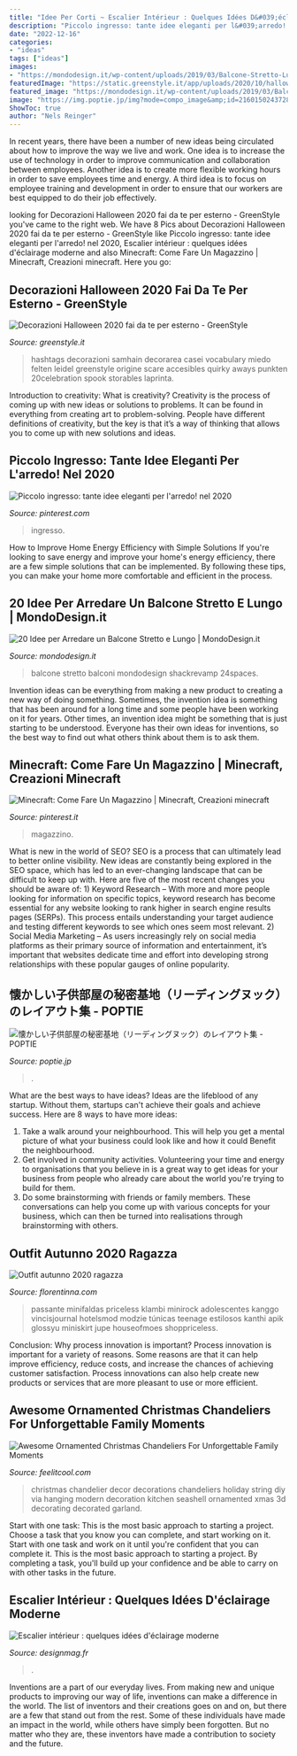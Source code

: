 ```yaml
---
title: "Idee Per Corti ~ Escalier Intérieur : Quelques Idées D&#039;éclairage Moderne"
description: "Piccolo ingresso: tante idee eleganti per l&#039;arredo! nel 2020"
date: "2022-12-16"
categories:
- "ideas"
tags: ["ideas"]
images:
- "https://mondodesign.it/wp-content/uploads/2019/03/Balcone-Stretto-Lungo-14.jpg"
featuredImage: "https://static.greenstyle.it/app/uploads/2020/10/halloween-esterno.jpg"
featured_image: "https://mondodesign.it/wp-content/uploads/2019/03/Balcone-Stretto-Lungo-14.jpg"
image: "https://img.poptie.jp/img?mode=compo_image&amp;id=216015024372873&amp;size=s&amp;imgnum=22569"
ShowToc: true
author: "Nels Reinger"
---
```



In recent years, there have been a number of new ideas being circulated about how to improve the way we live and work. One idea is to increase the use of technology in order to improve communication and collaboration between employees. Another idea is to create more flexible working hours in order to save employees time and energy. A third idea is to focus on employee training and development in order to ensure that our workers are best equipped to do their job effectively.

	

		
looking for Decorazioni Halloween 2020 fai da te per esterno - GreenStyle you've came to the right web. We have 8 Pics about Decorazioni Halloween 2020 fai da te per esterno - GreenStyle like Piccolo ingresso: tante idee eleganti per l&#039;arredo! nel 2020, Escalier intérieur : quelques idées d&#039;éclairage moderne and also Minecraft: Come Fare Un Magazzino | Minecraft, Creazioni minecraft. Here you go:
		
    
## Decorazioni Halloween 2020 Fai Da Te Per Esterno - GreenStyle

<img loading=lazy src="https://static.greenstyle.it/app/uploads/2020/10/halloween-esterno.jpg" onerror="this.onerror=null;this.src='https://tse3.mm.bing.net/th?id=OIP.uKVafpNUcgOOJDzCaqpS7AHaD4&amp;pid=15.1';" alt="Decorazioni Halloween 2020 fai da te per esterno - GreenStyle">

_Source: greenstyle.it_

>hashtags decorazioni samhain decorarea casei vocabulary miedo felten leidel greenstyle origine scare accesibles quirky aways punkten 20celebration spook storables laprinta. 

	

Introduction to creativity: What is creativity?
Creativity is the process of coming up with new ideas or solutions to problems. It can be found in everything from creating art to problem-solving. People have different definitions of creativity, but the key is that it’s a way of thinking that allows you to come up with new solutions and ideas.

    
## Piccolo Ingresso: Tante Idee Eleganti Per L&#039;arredo! Nel 2020

<img loading=lazy src="https://i.pinimg.com/736x/3a/33/fe/3a33fe1572af999aa214177ec83833fd.jpg" onerror="this.onerror=null;this.src='https://tse3.mm.bing.net/th?id=OIP.l1LLrNfOIe0LNMAvRaABNwHaJ3&amp;pid=15.1';" alt="Piccolo ingresso: tante idee eleganti per l&#039;arredo! nel 2020">

_Source: pinterest.com_

>ingresso. 

	

How to Improve Home Energy Efficiency with Simple Solutions
If you're looking to save energy and improve your home's energy efficiency, there are a few simple solutions that can be implemented. By following these tips, you can make your home more comfortable and efficient in the process.

    
## 20 Idee Per Arredare Un Balcone Stretto E Lungo | MondoDesign.it

<img loading=lazy src="https://mondodesign.it/wp-content/uploads/2019/03/Balcone-Stretto-Lungo-14.jpg" onerror="this.onerror=null;this.src='https://tse4.mm.bing.net/th?id=OIP.TRtQvuhnB2SptHKbatGs2wHaJ4&amp;pid=15.1';" alt="20 Idee per Arredare un Balcone Stretto e Lungo | MondoDesign.it">

_Source: mondodesign.it_

>balcone stretto balconi mondodesign shackrevamp 24spaces. 

	

Invention ideas can be everything from making a new product to creating a new way of doing something. Sometimes, the invention idea is something that has been around for a long time and some people have been working on it for years. Other times, an invention idea might be something that is just starting to be understood. Everyone has their own ideas for inventions, so the best way to find out what others think about them is to ask them.

    
## Minecraft: Come Fare Un Magazzino | Minecraft, Creazioni Minecraft

<img loading=lazy src="https://i.pinimg.com/736x/48/ce/29/48ce29717d0b02c371e71e3309c5b05e.jpg" onerror="this.onerror=null;this.src='https://tse1.mm.bing.net/th?id=OIP.8DXYzaczor69LfEgYlsASgHaEK&amp;pid=15.1';" alt="Minecraft: Come Fare Un Magazzino | Minecraft, Creazioni minecraft">

_Source: pinterest.it_

>magazzino. 

	

What is new in the world of SEO?
SEO is a process that can ultimately lead to better online visibility. New ideas are constantly being explored in the SEO space, which has led to an ever-changing landscape that can be difficult to keep up with. Here are five of the most recent changes you should be aware of: 1) Keyword Research – With more and more people looking for information on specific topics, keyword research has become essential for any website looking to rank higher in search engine results pages (SERPs). This process entails understanding your target audience and testing different keywords to see which ones seem most relevant. 2) Social Media Marketing – As users increasingly rely on social media platforms as their primary source of information and entertainment, it’s important that websites dedicate time and effort into developing strong relationships with these popular gauges of online popularity.

    
## 懐かしい子供部屋の秘密基地（リーディングヌック）のレイアウト集 - POPTIE

<img loading=lazy src="https://img.poptie.jp/img?mode=compo_image&amp;id=216015024372873&amp;size=s&amp;imgnum=22569" onerror="this.onerror=null;this.src='https://tse3.mm.bing.net/th?id=OIP.5VDV4srBBXKMYG3fjbqXUgAAAA&amp;pid=15.1';" alt="懐かしい子供部屋の秘密基地（リーディングヌック）のレイアウト集 - POPTIE">

_Source: poptie.jp_

>. 

	

What are the best ways to have ideas?
Ideas are the lifeblood of any startup. Without them, startups can't achieve their goals and achieve success. Here are 8 ways to have more ideas:
1. Take a walk around your neighbourhood. This will help you get a mental picture of what your business could look like and how it could Benefit the neighbourhood.
2. Get involved in community activities. Volunteering your time and energy to organisations that you believe in is a great way to get ideas for your business from people who already care about the world you're trying to build for them. 
3. Do some brainstorming with friends or family members. These conversations can help you come up with various concepts for your business, which can then be turned into realisations through brainstorming with others. 

    
## Outfit Autunno 2020 Ragazza

<img loading=lazy src="https://florentinna.com/images5/0520/outfit-autunno-2020-ragazza/outfit-autunno-2020-ragazza-98_3.jpg" onerror="this.onerror=null;this.src='https://tse2.mm.bing.net/th?id=OIP.WSQvgmxlpFP6YXAthPmO1QAAAA&amp;pid=15.1';" alt="Outfit autunno 2020 ragazza">

_Source: florentinna.com_

>passante minifaldas priceless klambi minirock adolescentes kanggo vincisjournal hotelsmod modzie túnicas teenage estilosos kanthi apik glossyu miniskirt jupe houseofmoes shoppriceless. 

	

Conclusion: Why process innovation is important?
Process innovation is important for a variety of reasons. Some reasons are that it can help improve efficiency, reduce costs, and increase the chances of achieving customer satisfaction. Process innovations can also help create new products or services that are more pleasant to use or more efficient.

    
## Awesome Ornamented Christmas Chandeliers For Unforgettable Family Moments

<img loading=lazy src="http://feelitcool.com/wp-content/uploads/2015/11/string-christmas-chandelier-decor.jpg" onerror="this.onerror=null;this.src='https://tse2.mm.bing.net/th?id=OIP.Y7gWUidRT5zvw7szS-1ZPgHaJ4&amp;pid=15.1';" alt="Awesome Ornamented Christmas Chandeliers For Unforgettable Family Moments">

_Source: feelitcool.com_

>christmas chandelier decor decorations chandeliers holiday string diy via hanging modern decoration kitchen seashell ornamented xmas 3d decorating decorated garland. 

	

Start with one task: This is the most basic approach to starting a project. Choose a task that you know you can complete, and start working on it.
Start with one task and work on it until you're confident that you can complete it. This is the most basic approach to starting a project. By completing a task, you'll build up your confidence and be able to carry on with other tasks in the future.

    
## Escalier Intérieur : Quelques Idées D&#039;éclairage Moderne

<img loading=lazy src="https://designmag.fr/wp-content/uploads/2015/09/eclairage-bande-escalier.jpg" onerror="this.onerror=null;this.src='https://tse4.mm.bing.net/th?id=OIP.pF_nMnuQ4P2n8XmOAhzgYQHaJ3&amp;pid=15.1';" alt="Escalier intérieur : quelques idées d&#039;éclairage moderne">

_Source: designmag.fr_

>. 

	

Inventions are a part of our everyday lives. From making new and unique products to improving our way of life, inventions can make a difference in the world. The list of inventors and their creations goes on and on, but there are a few that stand out from the rest. Some of these individuals have made an impact in the world, while others have simply been forgotten. But no matter who they are, these inventors have made a contribution to society and the future.

